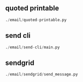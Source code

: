 
## quoted printable
```python
./email/quoted-printable.py
```


## send cli
```python
./email/send-cli/main.py
```


## sendgrid
```python
./email/sendgrid/send_message.py
```

